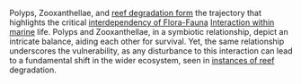 
Polyps, Zooxanthellae, and [reef degradation form](1/3/2/2/3/.Reef%20Degradation) the trajectory that highlights the critical [interdependency of Flora-Fauna](1/3/1/3/1/3/.Ecological%20Relationships) [Interaction within marine](1/3/2/2/_Flora-Fauna%20Interaction) life. Polyps and Zooxanthellae, in a symbiotic relationship, depict an intricate balance, aiding each other for survival. Yet, the same relationship underscores the vulnerability, as any disturbance to this interaction can lead to a fundamental shift in the wider ecosystem, seen in [instances of reef](1/2/1/3/3/1/3/.Reef) degradation.